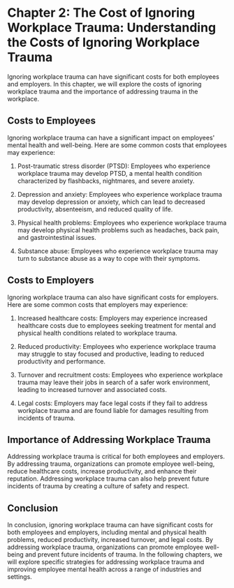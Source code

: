 Chapter 2: The Cost of Ignoring Workplace Trauma: Understanding the Costs of Ignoring Workplace Trauma
======================================================================================================

Ignoring workplace trauma can have significant costs for both employees and employers. In this chapter, we will explore the costs of ignoring workplace trauma and the importance of addressing trauma in the workplace.

Costs to Employees
------------------

Ignoring workplace trauma can have a significant impact on employees' mental health and well-being. Here are some common costs that employees may experience:

1. Post-traumatic stress disorder (PTSD): Employees who experience workplace trauma may develop PTSD, a mental health condition characterized by flashbacks, nightmares, and severe anxiety.

2. Depression and anxiety: Employees who experience workplace trauma may develop depression or anxiety, which can lead to decreased productivity, absenteeism, and reduced quality of life.

3. Physical health problems: Employees who experience workplace trauma may develop physical health problems such as headaches, back pain, and gastrointestinal issues.

4. Substance abuse: Employees who experience workplace trauma may turn to substance abuse as a way to cope with their symptoms.

Costs to Employers
------------------

Ignoring workplace trauma can also have significant costs for employers. Here are some common costs that employers may experience:

1. Increased healthcare costs: Employers may experience increased healthcare costs due to employees seeking treatment for mental and physical health conditions related to workplace trauma.

2. Reduced productivity: Employees who experience workplace trauma may struggle to stay focused and productive, leading to reduced productivity and performance.

3. Turnover and recruitment costs: Employees who experience workplace trauma may leave their jobs in search of a safer work environment, leading to increased turnover and associated costs.

4. Legal costs: Employers may face legal costs if they fail to address workplace trauma and are found liable for damages resulting from incidents of trauma.

Importance of Addressing Workplace Trauma
-----------------------------------------

Addressing workplace trauma is critical for both employees and employers. By addressing trauma, organizations can promote employee well-being, reduce healthcare costs, increase productivity, and enhance their reputation. Addressing workplace trauma can also help prevent future incidents of trauma by creating a culture of safety and respect.

Conclusion
----------

In conclusion, ignoring workplace trauma can have significant costs for both employees and employers, including mental and physical health problems, reduced productivity, increased turnover, and legal costs. By addressing workplace trauma, organizations can promote employee well-being and prevent future incidents of trauma. In the following chapters, we will explore specific strategies for addressing workplace trauma and improving employee mental health across a range of industries and settings.

